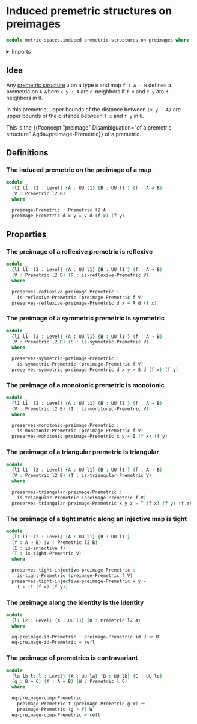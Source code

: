 # Induced premetric structures on preimages

```agda
module metric-spaces.induced-premetric-structures-on-preimages where
```

<details><summary>Imports</summary>

```agda
open import elementary-number-theory.positive-rational-numbers

open import foundation.function-types
open import foundation.identity-types
open import foundation.injective-maps
open import foundation.universe-levels

open import metric-spaces.extensional-premetric-structures
open import metric-spaces.monotonic-premetric-structures
open import metric-spaces.premetric-structures
open import metric-spaces.reflexive-premetric-structures
open import metric-spaces.symmetric-premetric-structures
open import metric-spaces.triangular-premetric-structures
```

</details>

## Idea

Any [premetric structure](metric-spaces.premetric-structures.md) `U` on a type
`B` and map `f : A → B` defines a premetric on `A` where `x y : A` are
`d`-neighbors if `f x` and `f y` are `d`-neighbors in `U`.

In this premetric, upper bounds of the distance between `(x y : A)` are upper
bounds of the distance between `f x` and `f y` in `U`.

This is the
{{#concept "preimage" Disambiguation="of a premetric structure" Agda=preimage-Premetric}}
of a premetric.

## Definitions

### The induced premetric on the preimage of a map

```agda
module _
  {l1 l1' l2 : Level} {A : UU l1} {B : UU l1'} (f : A → B)
  (V : Premetric l2 B)
  where

  preimage-Premetric : Premetric l2 A
  preimage-Premetric d x y = V d (f x) (f y)
```

## Properties

### The preimage of a reflexive premetric is reflexive

```agda
module _
  {l1 l1' l2 : Level} {A : UU l1} {B : UU l1'} (f : A → B)
  (V : Premetric l2 B) (R : is-reflexive-Premetric V)
  where

  preserves-reflexive-preimage-Premetric :
    is-reflexive-Premetric (preimage-Premetric f V)
  preserves-reflexive-preimage-Premetric d x = R d (f x)
```

### The preimage of a symmetric premetric is symmetric

```agda
module _
  {l1 l1' l2 : Level} {A : UU l1} {B : UU l1'} (f : A → B)
  (V : Premetric l2 B) (S : is-symmetric-Premetric V)
  where

  preserves-symmetric-preimage-Premetric :
    is-symmetric-Premetric (preimage-Premetric f V)
  preserves-symmetric-preimage-Premetric d x y = S d (f x) (f y)
```

### The preimage of a monotonic premetric is monotonic

```agda
module _
  {l1 l1' l2 : Level} {A : UU l1} {B : UU l1'} (f : A → B)
  (V : Premetric l2 B) (I : is-monotonic-Premetric V)
  where

  preserves-monotonic-preimage-Premetric :
    is-monotonic-Premetric (preimage-Premetric f V)
  preserves-monotonic-preimage-Premetric x y = I (f x) (f y)
```

### The preimage of a triangular premetric is triangular

```agda
module _
  {l1 l1' l2 : Level} {A : UU l1} {B : UU l1'} (f : A → B)
  (V : Premetric l2 B) (T : is-triangular-Premetric V)
  where

  preserves-triangular-preimage-Premetric :
    is-triangular-Premetric (preimage-Premetric f V)
  preserves-triangular-preimage-Premetric x y z = T (f x) (f y) (f z)
```

### The preimage of a tight metric along an injective map is tight

```agda
module _
  {l1 l1' l2 : Level} {A : UU l1} {B : UU l1'}
  (f : A → B) (V : Premetric l2 B)
  (I : is-injective f)
  (T : is-tight-Premetric V)
  where

  preserves-tight-injective-preimage-Premetric :
    is-tight-Premetric (preimage-Premetric f V)
  preserves-tight-injective-preimage-Premetric x y =
    I ∘ (T (f x) (f y))
```

### The preimage along the identity is the identity

```agda
module _
  {l1 l2 : Level} {A : UU l1} (U : Premetric l2 A)
  where

  eq-preimage-id-Premetric : preimage-Premetric id U ＝ U
  eq-preimage-id-Premetric = refl
```

### The preimage of premetrics is contravariant

```agda
module _
  {la lb lc l : Level} {A : UU la} {B : UU lb} {C : UU lc}
  (g : B → C) (f : A → B) (W : Premetric l C)
  where

  eq-preimage-comp-Premetric :
    preimage-Premetric f (preimage-Premetric g W) ＝
    preimage-Premetric (g ∘ f) W
  eq-preimage-comp-Premetric = refl
```
